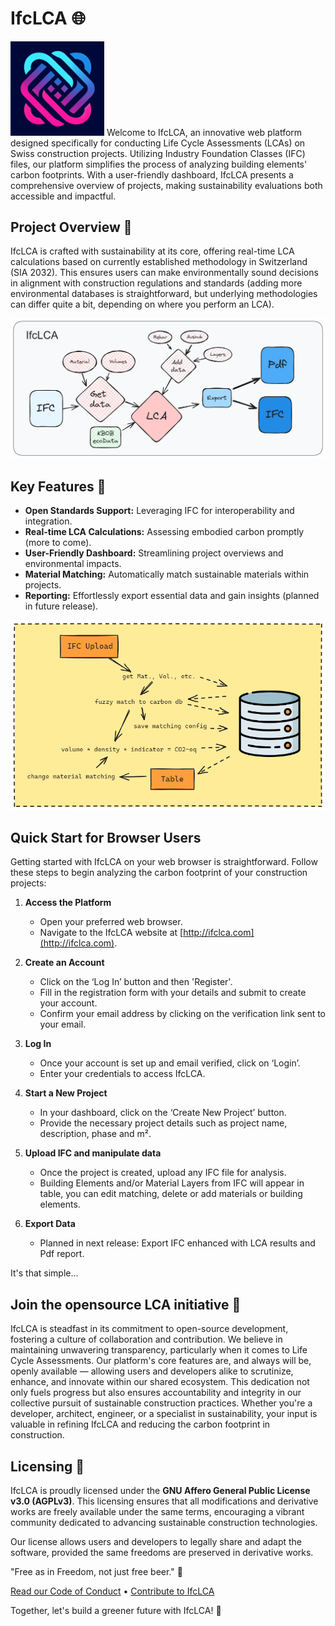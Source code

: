 # IfcLCA 🌐

<img src="public/images/logo.png" alt="Logo" width="150">
Welcome to IfcLCA, an innovative web platform designed specifically for conducting Life Cycle Assessments (LCAs) on Swiss construction projects. Utilizing Industry Foundation Classes (IFC) files, our platform simplifies the process of analyzing building elements' carbon footprints. With a user-friendly dashboard, IfcLCA presents a comprehensive overview of projects, making sustainability evaluations both accessible and impactful.

## Project Overview 🏢

IfcLCA is crafted with sustainability at its core, offering real-time LCA calculations based on currently established methodology in Switzerland (SIA 2032). This ensures users can make environmentally sound decisions in alignment with construction regulations and standards (adding more environmental databases is straightforward, but underlying methodologies can differ quite a bit, depending on where you perform an LCA).

![Process Diagram](/public/images/process.png)

## Key Features 🔑

- **Open Standards Support:** Leveraging IFC for interoperability and integration.
- **Real-time LCA Calculations:** Assessing embodied carbon promptly (more to come).
- **User-Friendly Dashboard:** Streamlining project overviews and environmental impacts.
- **Material Matching:** Automatically match sustainable materials within projects.
- **Reporting:** Effortlessly export essential data and gain insights (planned in future release).

![Data Flow](/public/images/WebAppDataFlow.png)

## Quick Start for Browser Users

Getting started with IfcLCA on your web browser is straightforward. Follow these steps to begin analyzing the carbon footprint of your construction projects:

1. **Access the Platform**

   - Open your preferred web browser.
   - Navigate to the IfcLCA website at [http://ifclca.com](http://ifclca.com).

2. **Create an Account**

   - Click on the ‘Log In’ button and then 'Register'.
   - Fill in the registration form with your details and submit to create your account.
   - Confirm your email address by clicking on the verification link sent to your email.

3. **Log In**

   - Once your account is set up and email verified, click on ‘Login’.
   - Enter your credentials to access IfcLCA.

4. **Start a New Project**

   - In your dashboard, click on the ‘Create New Project’ button.
   - Provide the necessary project details such as project name, description, phase and m².

5. **Upload IFC and manipulate data**

   - Once the project is created, upload any IFC file for analysis.
   - Building Elements and/or Material Layers from IFC will appear in table, you can edit matching, delete or add materials or building elements.

6. **Export Data**
   - Planned in next release: Export IFC enhanced with LCA results and Pdf report.

It's that simple...

## Join the opensource LCA initiative 🚀

IfcLCA is steadfast in its commitment to open-source development, fostering a culture of collaboration and contribution. We believe in maintaining unwavering transparency, particularly when it comes to Life Cycle Assessments.
Our platform's core features are, and always will be, openly available — allowing users and developers alike to scrutinize, enhance, and innovate within our shared ecosystem.
This dedication not only fuels progress but also ensures accountability and integrity in our collective pursuit of sustainable construction practices.
Whether you're a developer, architect, engineer, or a specialist in sustainability, your input is valuable in refining IfcLCA and reducing the carbon footprint in construction.

## Licensing 📄

IfcLCA is proudly licensed under the **GNU Affero General Public License v3.0 (AGPLv3)**. This licensing ensures that all modifications and derivative works are freely available under the same terms, encouraging a vibrant community dedicated to advancing sustainable construction technologies.

Our license allows users and developers to legally share and adapt the software, provided the same freedoms are preserved in derivative works.

"Free as in Freedom, not just free beer." 🍻

[Read our Code of Conduct](CODE_OF_CONDUCT.md) • [Contribute to IfcLCA](CONTRIBUTING.md)

Together, let's build a greener future with IfcLCA! 🌿

